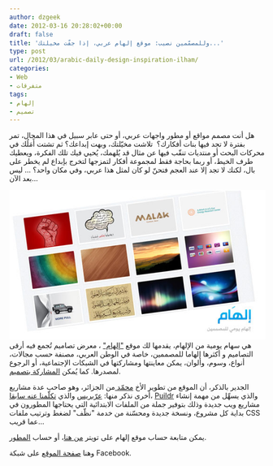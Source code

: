 ```yaml
---
author: dzgeek
date: 2012-03-16 20:28:02+00:00
draft: false
title: 'وللمصمّمين نصيب: موقع إلهام عربي، إذا جفّت مخيلتك...'
type: post
url: /2012/03/arabic-daily-design-inspiration-ilham/
categories:
- Web
- متفرقات
tags:
- إلهام
- تصميم
---
```


هل أنت مصمم مواقع أو مطور واجهات عربي، أو حتى عابر سبيل في هذا المجال، تمر بفترة لا تجد فيها بنات أفكارك؟  تلاشت مخيّلتك، وبهت إبداعك؟ ثم تشتت أَمَلُك في محركات البحث أو منتديات تنقّب فيها عن مثال قد يُلهمك، يُحيي فيك تلك الفكرة، ويعطيك طرف الخيط، أو ربما بحاجة فقط لمجموعة أفكار لتمزجها لتخرج بإبداع لم يخطر على بال، لكنك لا تجد إلا عند العجم فتحنّ لو كان لمثل هذا عربي، وفي مكان واحد؟ ... ليس بعد الآن...

[![](ilham.jpg)
](ilham.jpg)هي سهام يومية من الإلهام، يقدمها لك موقع ["إلهام"](http://elh.am/) ، معرض تصاميم تُجمع فيه أرقى التصاميم و أكثرها إلهاما للمصممين، خاصة في الوطن العربي، مصنفة حسب مجالات، أنواع، وسوم، وألوان، يمكن معاينتها ومشاركتها في الشبكات الإجتماعية، أو الرجوع لمصدرها. كما يُمكن [المشاركة بتصميم](http://elh.am/upload-new/).

الجدير بالذكر، أن الموقع من تطوير الأخ [محمّد ](http://web2dev.me/)من الجزائر، وهو صاحب عدة مشاريع أخرى نذكر منها: [عرّبريس](http://ar-wk.com/3rb-press/) والذي [تكلّمنا عنه سابقا](https://www.it-scoop.com/2011/09/3rb-press/)، [Puildr](http://puildr.com/) والذي يسهِّل من مهمة إنشاء مشاريع ويب جديدة وذلك بتوفير جملة من الملفات الابتدائية التي يحتاجها المطورون في بداية كل مشروع، ونسخة جديدة ومحسّنة من خدمة "نظّف" لضغط وترتيب ملفات CSS عما قريب...

يمكن متابعة حساب موقع إلهام على تويتر [من هنا](https://twitter.com/#!/inspire_ar)، أو حساب [المطور](https://twitter.com/#!/webdevdz).

وهنا [صفحة الموقع](https://www.facebook.com/pages/%D8%A5%D9%84%D9%87%D8%A7%D9%85/319036808145184) على شبكة Facebook.

